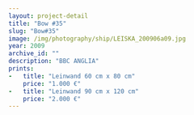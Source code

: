```yaml
---
layout: project-detail
title: "Bow #35"
slug: "Bow#35"
image: /img/photography/ship/LEISKA_200906a09.jpg
year: 2009
archive_id: ""
description: "BBC ANGLIA"
prints: 
-   title: "Leinwand 60 cm x 80 cm"
    price: "1.000 €"
-   title: "Leinwand 90 cm x 120 cm"
    price: "2.000 €"
---
```

